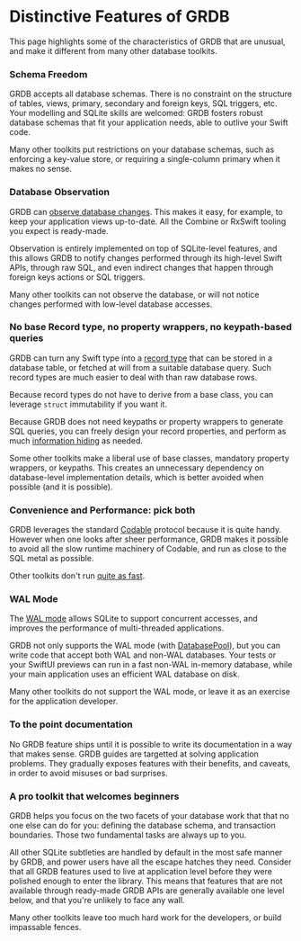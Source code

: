 Distinctive Features of GRDB
============================

This page highlights some of the characteristics of GRDB that are unusual, and make it different from many other database toolkits.

### Schema Freedom

GRDB accepts all database schemas. There is no constraint on the structure of tables, views, primary, secondary and foreign keys, SQL triggers, etc. Your modelling and SQLite skills are welcomed: GRDB fosters robust database schemas that fit your application needs, able to outlive your Swift code.

Many other toolkits put restrictions on your database schemas, such as enforcing a key-value store, or requiring a single-column primary when it makes no sense.

### Database Observation

GRDB can [observe database changes](../README.md#database-changes-observation). This makes it easy, for example, to keep your application views up-to-date. All the Combine or RxSwift tooling you expect is ready-made.

Observation is entirely implemented on top of SQLite-level features, and this allows GRDB to notify changes performed through its high-level Swift APIs, through raw SQL, and even indirect changes that happen through foreign keys actions or SQL triggers.

Many other toolkits can not observe the database, or will not notice changes performed with low-level database accesses.

### No base Record type, no property wrappers, no keypath-based queries

GRDB can turn any Swift type into a [record type](../README.md#records) that can be stored in a database table, or fetched at will from a suitable database query. Such record types are much easier to deal with than raw database rows.

Because record types do not have to derive from a base class, you can leverage `struct` immutability if you want it.

Because GRDB does not need keypaths or property wrappers to generate SQL queries, you can freely design your record properties, and perform as much [information hiding](https://en.wikipedia.org/wiki/Information_hiding) as needed.

Some other toolkits make a liberal use of base classes, mandatory property wrappers, or keypaths. This creates an unnecessary dependency on database-level implementation details, which is better avoided when possible (and it is possible).

### Convenience and Performance: pick both

GRDB leverages the standard [Codable](https://developer.apple.com/documentation/foundation/archives_and_serialization/encoding_and_decoding_custom_types) protocol because it is quite handy. However when one looks after sheer performance, GRDB makes it possible to avoid all the slow runtime machinery of Codable, and run as close to the SQL metal as possible.

Other toolkits don't run [quite as fast](https://github.com/groue/GRDB.swift/wiki/Performance).

### WAL Mode

The [WAL mode](https://sqlite.org/wal.html) allows SQLite to support concurrent accesses, and improves the performance of multi-threaded applications.

GRDB not only supports the WAL mode (with [DatabasePool](../README.md#database-pools)), but you can write code that accept both WAL and non-WAL databases. Your tests or your SwiftUI previews can run in a fast non-WAL in-memory database, while your main application uses an efficient WAL database on disk.

Many other toolkits do not support the WAL mode, or leave it as an exercise for the application developer.

### To the point documentation

No GRDB feature ships until it is possible to write its documentation in a way that makes sense. GRDB guides are targetted at solving application problems. They gradually exposes features with their benefits, and caveats, in order to avoid misuses or bad surprises.

### A pro toolkit that welcomes beginners

GRDB helps you focus on the two facets of your database work that that no one else can do for you: defining the database schema, and transaction boundaries. Those two fundamental tasks are always up to you.

All other SQLite subtleties are handled by default in the most safe manner by GRDB, and power users have all the escape hatches they need. Consider that all GRDB features used to live at application level before they were polished enough to enter the library. This means that features that are not available through ready-made GRDB APIs are generally available one level below, and that you're unlikely to face any wall.

Many other toolkits leave too much hard work for the developers, or build impassable fences.
